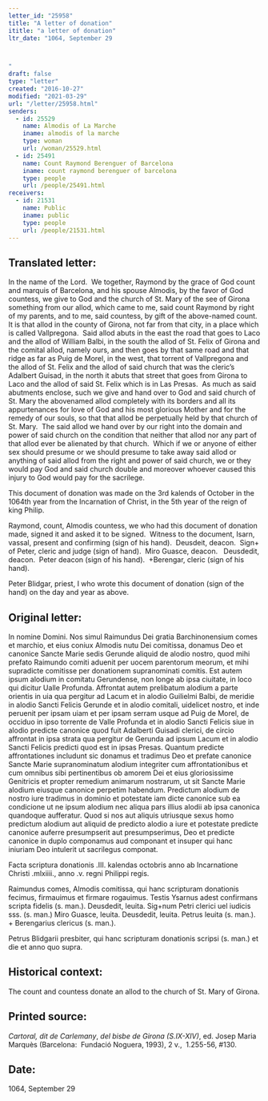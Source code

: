 ```yaml
---
letter_id: "25958"
title: "A letter of donation"
ititle: "a letter of donation"
ltr_date: "1064, September 29



"
draft: false
type: "letter"
created: "2016-10-27"
modified: "2021-03-29"
url: "/letter/25958.html"
senders:
  - id: 25529
    name: Almodis of La Marche
    iname: almodis of la marche
    type: woman
    url: /woman/25529.html
  - id: 25491
    name: Count Raymond Berenguer of Barcelona
    iname: count raymond berenguer of barcelona
    type: people
    url: /people/25491.html
receivers:
  - id: 21531
    name: Public
    iname: public
    type: people
    url: /people/21531.html
---
```

<h2> Translated letter:</h2><p>In the name of the Lord.&nbsp; We together, Raymond by the grace of God count and marquis of Barcelona, and his spouse Almodis, by the favor of God countess, we give to God and the church of St. Mary of the see of Girona something from our allod, which came to me, said count Raymond by right of my parents, and to me, said countess, by gift of the above-named count.&nbsp; It is that allod in the county of Girona, not far from that city, in a place which is called Vallpregona.&nbsp; Said allod abuts in the east the road that goes to Laco and the allod of William Balbi, in the south the allod of St. Felix of Girona and the comital allod, namely ours, and then goes by that same road and that ridge as far as Puig de Morel, in the west, that torrent of Vallpregona and the allod of St. Felix and the allod of said church that was the cleric’s Adalbert Guisad, in the north it abuts that street that goes from Girona to Laco and the allod of said St. Felix which is in Las Presas.&nbsp; As much as said abutments enclose, such we give and hand over to God and said church of St. Mary the abovenamed allod completely with its borders and all its appurtenances for love of God and his most glorious Mother and for the remedy of our souls, so that that allod be perpetually held by that church of St. Mary.&nbsp; The said allod we hand over by our right into the domain and power of said church on the condition that neither that allod nor any part of that allod ever be alienated by that church.&nbsp; Which if we or anyone of either sex should presume or we should presume to take away said allod or anything of said allod from the right and power of said church, we or they would pay God and said church double and moreover whoever caused this injury to God would pay for the sacrilege.</p><p>This document of donation was made on the 3rd kalends of October in the 1064th year from the Incarnation of Christ, in the 5th year of the reign of king Philip.</p><p>Raymond, count, Almodis countess, we who had this document of donation made, signed it and asked it to be signed.&nbsp; Witness to the document, Isarn, vassal, present and confirming (sign of his hand).&nbsp; Deusdeit, deacon.&nbsp; Sign+ of Peter, cleric and judge (sign of hand).&nbsp; Miro Guasce, deacon.&nbsp; &nbsp;Deusdedit, deacon.&nbsp; Peter deacon (sign of his hand).&nbsp; +Berengar, cleric (sign of his hand).</p><p>Peter Blidgar, priest, I who wrote this document of donation (sign of the hand) on the day and year as above.</p><h2 class="mt-4"> Original letter:</h2><p class="Bodytext41">In nomine Domini. Nos simul Raimundus Dei gratia Barchinonensium comes et marchio, et eius coniux Almodis nutu Dei comitissa, donamus Deo et canonice Sancte Marie sedis Gerunde aliquid de alodio nostro, quod mihi prefato Raimundo comiti aduenit per uocem parentorum meorum, et mihi supradicte comitisse per donationem supranominati comitis. Est autem ipsum alodium in comitatu Gerundense, non longe ab ipsa ciuitate, in loco qui dicitur Ualle Profunda. Affrontat autem prelibatum alodium a parte orientis in uia qua pergitur ad Lacum et in alodio Guilielmi Balbi, de meridie in alodio Sancti Felicis Gerunde et in alodio comitali, uidelicet nostro, et inde peruenit per ipsam uiam et per ipsam serram usque ad Puig de Morel, de occiduo in ipso torrente de Valle Profunda et in alodio Sancti Felicis siue in alodio predicte canonice quod fuit Adalberti Guisadi clerici, de circio affrontat in ipsa strata qua pergitur de Gerunda ad ipsum Lacum et in alodio Sancti Felicis predicti quod est in ipsas Presas. Quantum predicte affrontationes includunt sic donamus et tradimus Deo et prefate canonice Sancte Marie supranominatum alodium integriter cum affrontationibus et cum omnibus sibi pertinentibus ob amorem Dei et eius gloriosissime Genitricis et propter remedium animarum nostrarum, ut sit Sancte Marie alodium eiusque canonice perpetim habendum. Predictum alodium de nostro iure tradimus in dominio et potestate iam dicte canonice sub ea condicione ut ne ipsum alodium nec aliqua pars illius alodii ab ipsa canonica quandoque aufferatur. Quod si nos aut aliquis utriusque sexus homo predictum alodium aut aliquid de predicto alodio a iure et potestate predicte canonice auferre presumpserit aut presumpserimus, Deo et predicte canonice in duplo componamus aud componant et insuper qui hanc iniuriam Deo intulerit ut sacrilegus componat.</p><p>Facta scriptura donationis .III. kalendas octobris anno ab Incarnatione Christi .mlxiiii., anno .v. regni Philippi regis.</p><p>Raimundus comes, Almodis comitissa, qui hanc scripturam donationis fecimus, firmauimus et firmare rogauimus. Testis Ysarnus adest confirmans scripta fidelis (s. man.). Deusdedit, leuita. Sig+num Petri clerici uel iudicis sss. (s. man.) Miro Guasce, leuita. Deusdedit, leuita. Petrus leuita (s. man.). + Berengarius clericus (s. man.).</p><p>Petrus Blidgarii presbiter, qui hanc scripturam donationis scripsi (s. man.) et die et anno quo supra.</p><h2 class="mt-4"> Historical context:</h2><p>The count and countess donate an allod to the church of St. Mary of Girona.</p><h2 class="mt-4"> Printed source:</h2><p class="Heading11"><i>Cartoral, dit de Carlemany</i>, <em>del bisbe de Girona (S.IX-XIV)</em>, ed. Josep Maria Marquès (Barcelona:&nbsp; Fundació Noguera, 1993), 2 v., &nbsp;1.255-56, #130. &nbsp;</p><h2 class="mt-4"> Date:</h2>1064, September 29



